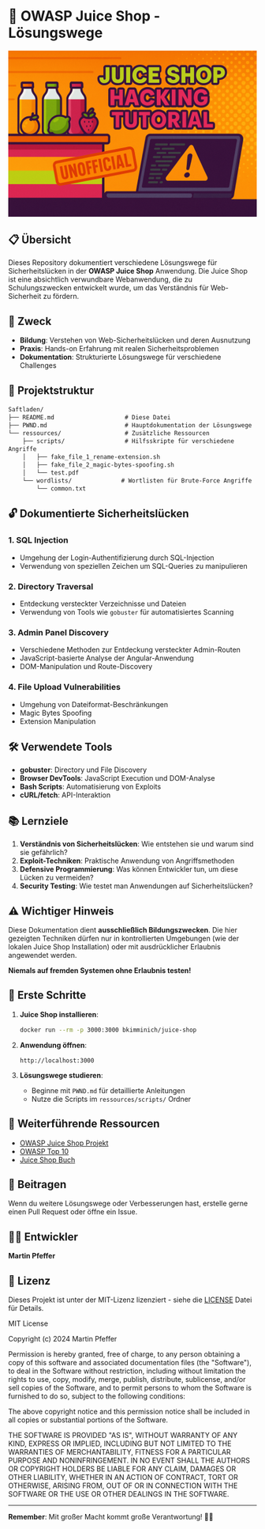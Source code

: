 # 🧃 OWASP Juice Shop - Lösungswege

![Juice Shop Logo](juice-shop-1.png)

## 📋 Übersicht

Dieses Repository dokumentiert verschiedene Lösungswege für Sicherheitslücken in der **OWASP Juice Shop** Anwendung. Die Juice Shop ist eine absichtlich verwundbare Webanwendung, die zu Schulungszwecken entwickelt wurde, um das Verständnis für Web-Sicherheit zu fördern.

## 🎯 Zweck

- **Bildung**: Verstehen von Web-Sicherheitslücken und deren Ausnutzung
- **Praxis**: Hands-on Erfahrung mit realen Sicherheitsproblemen
- **Dokumentation**: Strukturierte Lösungswege für verschiedene Challenges

## 📂 Projektstruktur

```
Saftladen/
├── README.md                    # Diese Datei
├── PWND.md                      # Hauptdokumentation der Lösungswege
└── ressources/                  # Zusätzliche Ressourcen
    ├── scripts/                 # Hilfsskripte für verschiedene Angriffe
    │   ├── fake_file_1_rename-extension.sh
    │   ├── fake_file_2_magic-bytes-spoofing.sh
    │   └── test.pdf
    └── wordlists/              # Wortlisten für Brute-Force Angriffe
        └── common.txt
```

## 🔓 Dokumentierte Sicherheitslücken

### 1. **SQL Injection**
- Umgehung der Login-Authentifizierung durch SQL-Injection
- Verwendung von speziellen Zeichen um SQL-Queries zu manipulieren

### 2. **Directory Traversal**
- Entdeckung versteckter Verzeichnisse und Dateien
- Verwendung von Tools wie `gobuster` für automatisiertes Scanning

### 3. **Admin Panel Discovery**
- Verschiedene Methoden zur Entdeckung versteckter Admin-Routen
- JavaScript-basierte Analyse der Angular-Anwendung
- DOM-Manipulation und Route-Discovery

### 4. **File Upload Vulnerabilities**
- Umgehung von Dateiformat-Beschränkungen
- Magic Bytes Spoofing
- Extension Manipulation

## 🛠️ Verwendete Tools

- **gobuster**: Directory und File Discovery
- **Browser DevTools**: JavaScript Execution und DOM-Analyse
- **Bash Scripts**: Automatisierung von Exploits
- **cURL/fetch**: API-Interaktion

## 📚 Lernziele

1. **Verständnis von Sicherheitslücken**: Wie entstehen sie und warum sind sie gefährlich?
2. **Exploit-Techniken**: Praktische Anwendung von Angriffsmethoden
3. **Defensive Programmierung**: Was können Entwickler tun, um diese Lücken zu vermeiden?
4. **Security Testing**: Wie testet man Anwendungen auf Sicherheitslücken?

## ⚠️ Wichtiger Hinweis

Diese Dokumentation dient **ausschließlich Bildungszwecken**. Die hier gezeigten Techniken dürfen nur in kontrollierten Umgebungen (wie der lokalen Juice Shop Installation) oder mit ausdrücklicher Erlaubnis angewendet werden. 

**Niemals auf fremden Systemen ohne Erlaubnis testen!**

## 🚀 Erste Schritte

1. **Juice Shop installieren**: 
   ```bash
   docker run --rm -p 3000:3000 bkimminich/juice-shop
   ```

2. **Anwendung öffnen**: 
   ```
   http://localhost:3000
   ```

3. **Lösungswege studieren**: 
   - Beginne mit `PWND.md` für detaillierte Anleitungen
   - Nutze die Scripts im `ressources/scripts/` Ordner

## 📖 Weiterführende Ressourcen

- [OWASP Juice Shop Projekt](https://owasp.org/www-project-juice-shop/)
- [OWASP Top 10](https://owasp.org/www-project-top-ten/)
- [Juice Shop Buch](https://pwning.owasp-juice.shop/)

## 🤝 Beitragen

Wenn du weitere Lösungswege oder Verbesserungen hast, erstelle gerne einen Pull Request oder öffne ein Issue.

## 👨‍💻 Entwickler

**Martin Pfeffer**

## 📄 Lizenz

Dieses Projekt ist unter der MIT-Lizenz lizenziert - siehe die [LICENSE](LICENSE) Datei für Details.

MIT License

Copyright (c) 2024 Martin Pfeffer

Permission is hereby granted, free of charge, to any person obtaining a copy
of this software and associated documentation files (the "Software"), to deal
in the Software without restriction, including without limitation the rights
to use, copy, modify, merge, publish, distribute, sublicense, and/or sell
copies of the Software, and to permit persons to whom the Software is
furnished to do so, subject to the following conditions:

The above copyright notice and this permission notice shall be included in all
copies or substantial portions of the Software.

THE SOFTWARE IS PROVIDED "AS IS", WITHOUT WARRANTY OF ANY KIND, EXPRESS OR
IMPLIED, INCLUDING BUT NOT LIMITED TO THE WARRANTIES OF MERCHANTABILITY,
FITNESS FOR A PARTICULAR PURPOSE AND NONINFRINGEMENT. IN NO EVENT SHALL THE
AUTHORS OR COPYRIGHT HOLDERS BE LIABLE FOR ANY CLAIM, DAMAGES OR OTHER
LIABILITY, WHETHER IN AN ACTION OF CONTRACT, TORT OR OTHERWISE, ARISING FROM,
OUT OF OR IN CONNECTION WITH THE SOFTWARE OR THE USE OR OTHER DEALINGS IN THE
SOFTWARE.

---

**Remember**: Mit großer Macht kommt große Verantwortung! 🦸‍♂️